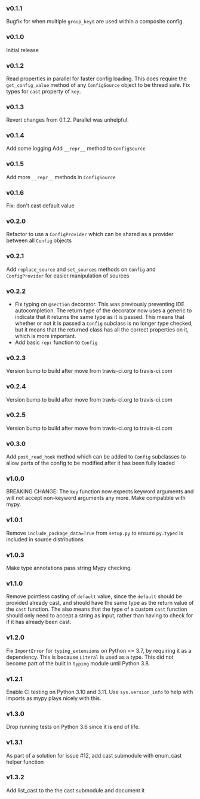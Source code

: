 ### v0.1.1
Bugfix for when multiple `group_key`s are used within a composite config.

### v0.1.0
Initial release

### v0.1.2
Read properties in parallel for faster config loading. This does require the `get_config_value` method of any `ConfigSource` object to be thread safe.
Fix types for `cast` property of `key`.

### v0.1.3
Revert changes from 0.1.2. Parallel was unhelpful.

### v0.1.4
Add some logging
Add `__repr__` method to `ConfigSource`

### v0.1.5
Add more `__repr__` methods in `ConfigSource`

### v0.1.6
Fix: don't cast default value

### v0.2.0
Refactor to use a `ConfigProvider` which can be shared as a provider between all `Config` objects

### v0.2.1
Add `replace_source` and `set_sources` methods on `Config` and `ConfigProvider` for easier manipulation of sources

### v0.2.2
* Fix typing on `@section` decorator. This was previously preventing IDE autocompletion. The return type of the decorator now uses a generic to indicate that it returns the same type as it is passed. This means that whether or not it is passed a `Config` subclass is no longer type checked, but it means that the returned class has all the correct properties on it, which is more important. 
* Add basic `repr` function to `Config`

### v0.2.3
Version bump to build after move from travis-ci.org to travis-ci.com

### v0.2.4
Version bump to build after move from travis-ci.org to travis-ci.com

### v0.2.5
Version bump to build after move from travis-ci.org to travis-ci.com

### v0.3.0
Add `post_read_hook` method which can be added to `Config` subclasses to allow parts of the config to be modified after it has been fully loaded

### v1.0.0
BREAKING CHANGE: The `key` function now expects keyword arguments and will not accept non-keyword arguments any more.
Make compatible with mypy. 

### v1.0.1
Remove `include_package_data=True` from `setup.py` to ensure `py.typed` is included in source distributions

### v1.0.3
Make type annotations pass string Mypy checking.

### v1.1.0
Remove pointless casting of `default` value, since the `default` should be provided already cast, and should have the same type as the return value of the `cast` function. The also means that the type of a custom `cast` function should only need to accept a string as input, rather than having to check for if it has already been cast.

### v1.2.0
Fix `ImportError` for `typing_extensions` on Python <= 3.7, by requiring it as a dependency. This is because `Literal` is used as a type. This did not become part of the built in `typing` module until Python 3.8.

### v1.2.1
Enable CI testing on Python 3.10 and 3.11. Use `sys.version_info` to help with imports as mypy plays nicely with this. 

### v1.3.0
Drop running tests on Python 3.6 since it is end of life.

### v1.3.1
As part of a solution for issue #12, add cast submodule with enum_cast helper function

### v1.3.2
Add list_cast to the the cast submodule and document it
